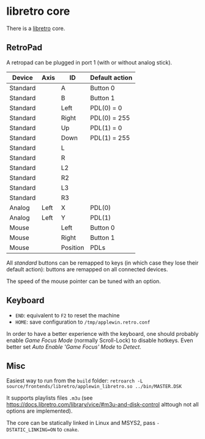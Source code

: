 # libretro core

There is a [libretro](https://docs.libretro.com/development/cores/developing-cores/) core.

## RetroPad

A retropad can be plugged in port 1 (with or without analog stick).

| Device | Axis | ID | Default action |
| ------ | ------ | ------- | ---- |
| Standard | | A | Button 0 |
| Standard | | B | Button 1 |
| Standard | | Left | PDL(0) = 0 |
| Standard | | Right | PDL(0) = 255 |
| Standard | | Up | PDL(1) = 0 |
| Standard | | Down | PDL(1) = 255 |
| Standard | | L |  |
| Standard | | R |  |
| Standard | | L2 |  |
| Standard | | R2 |  |
| Standard | | L3 |  |
| Standard | | R3 |  |
| Analog | Left | X | PDL(0) |
| Analog | Left | Y | PDL(1) |
| Mouse  | | Left | Button 0 |
| Mouse  | | Right | Button 1 |
| Mouse  | | Position | PDLs |

All *standard* buttons can be remapped to keys (in which case they lose their default action): buttons are remapped on all connected devices.

The speed of the mouse pointer can be tuned with an option.

## Keyboard

* ``END``: equivalent to ``F2`` to reset the machine
* ``HOME``: save configuration to `/tmp/applewin.retro.conf`

In order to have a better experience with the keyboard, one should probably enable *Game Focus Mode* (normally Scroll-Lock) to disable hotkeys. Even better set *Auto Enable 'Game Focus' Mode* to *Detect*.

## Misc

Easiest way to run from the ``build`` folder:
``retroarch -L source/frontends/libretro/applewin_libretro.so ../bin/MASTER.DSK``

It supports playlists files `.m3u` (see https://docs.libretro.com/library/vice/#m3u-and-disk-control alttough not all options are implemented).

The core can be statically linked in Linux and MSYS2, pass `-DSTATIC_LINKING=ON` to `cmake`.

